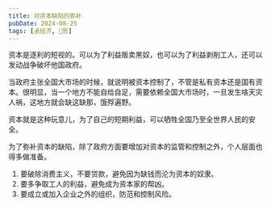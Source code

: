 ```yaml
---
title: 对资本缺陷的弥补
pubDate: 2024-08-25
tags: [💰经济, 🤔思]
---
```


资本是逐利的短视的。可以为了利益贩卖黑奴，也可以为了利益剥削工人，还可以发动战争破坏他国政府。

当政府主张全国大市场的时候，就说明被资本控制了，不管是私有资本还是国有资本。很明显，当一个地方不能自给自足，需要依赖全国大市场时，一旦发生啥天灾人祸，这地方就会缺这缺那，饿殍遍野。

资本就是这种玩意儿，为了自己的短期利益，可以牺牲全国乃至全世界人民的安全。

为了弥补资本的缺陷，除了政府方面要增加对资本的监管和控制之外，个人层面也得多做准备。

1. 要破除消费主义，不要贷款，避免因为缺钱而沦为资本的奴隶。
2. 要多争取工人的利益，避免成为资本家的帮凶。
3. 要成立或加入企业之外的组织，防范和控制风险。
